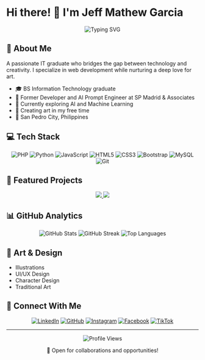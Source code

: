 # Hi there! 👋 I'm Jeff Mathew Garcia

<div align="center">
  <img src="https://readme-typing-svg.herokuapp.com?font=Fira+Code&pause=1000&color=54A6FF&center=true&vCenter=true&width=435&lines=Web+Developer+%F0%9F%92%BB;Artist+%F0%9F%8E%A8;AI+Enthusiast+%F0%9F%A4%96" alt="Typing SVG" />
</div>

## 🎯 About Me
A passionate IT graduate who bridges the gap between technology and creativity. I specialize in web development while nurturing a deep love for art.

- 🎓 BS Information Technology graduate
- 💼 Former Developer and AI Prompt Engineer at SP Madrid & Associates
- 🌱 Currently exploring AI and Machine Learning
- 🎨 Creating art in my free time
- 📍 San Pedro City, Philippines

## 💻 Tech Stack
<div align="center">
  
  ![PHP](https://img.shields.io/badge/PHP-%23777BB4.svg?style=for-the-badge&logo=php&logoColor=white)
  ![Python](https://img.shields.io/badge/Python-3670A0?style=for-the-badge&logo=python&logoColor=ffdd54)
  ![JavaScript](https://img.shields.io/badge/JavaScript-%23323330.svg?style=for-the-badge&logo=javascript&logoColor=%23F7DF1E)
  ![HTML5](https://img.shields.io/badge/HTML5-%23E34F26.svg?style=for-the-badge&logo=html5&logoColor=white)
  ![CSS3](https://img.shields.io/badge/CSS3-%231572B6.svg?style=for-the-badge&logo=css3&logoColor=white)
  ![Bootstrap](https://img.shields.io/badge/Bootstrap-%23563D7C.svg?style=for-the-badge&logo=bootstrap&logoColor=white)
  ![MySQL](https://img.shields.io/badge/MySQL-%2300f.svg?style=for-the-badge&logo=mysql&logoColor=white)
  ![Git](https://img.shields.io/badge/Git-%23F05033.svg?style=for-the-badge&logo=git&logoColor=white)

</div>

## 🚀 Featured Projects

<div align="center">
  <a href="https://github.com/Shin-da/HFC-MANAGEMENT">
    <img src="https://github-readme-stats.vercel.app/api/pin/?username=Shin-da&repo=HFC-MANAGEMENT&theme=react&title_color=58a6ff&text_color=8b949e&icon_color=58a6ff&bg_color=0d1117&hide_border=true" />
  </a>
  <a href="https://github.com/Shin-da/Wedding-Invitation-Website">
    <img src="https://github-readme-stats.vercel.app/api/pin/?username=Shin-da&repo=Wedding-Invitation-Website&theme=react&title_color=58a6ff&text_color=8b949e&icon_color=58a6ff&bg_color=0d1117&hide_border=true" />
  </a>
</div>

## 📊 GitHub Analytics

<div align="center">
  <img src="https://github-readme-stats.vercel.app/api?username=Shin-da&show_icons=true&theme=react" alt="GitHub Stats" />
  <img src="https://github-readme-streak-stats.herokuapp.com/?user=Shin-da&theme=react" alt="GitHub Streak" />
  <img src="https://github-readme-stats.vercel.app/api/top-langs/?username=Shin-da&layout=compact&theme=react" alt="Top Languages" />
</div>

## 🎨 Art & Design
- Illustrations
- UI/UX Design
- Character Design
- Traditional Art

## 🤝 Connect With Me

<div align="center">
  
[![LinkedIn](https://img.shields.io/badge/LinkedIn-%230077B5.svg?style=for-the-badge&logo=linkedin&logoColor=white)](https://www.linkedin.com/in/jeffmathew-garcia-a1b636347/)
[![GitHub](https://img.shields.io/badge/GitHub-%23121011.svg?style=for-the-badge&logo=github&logoColor=white)](https://github.com/Shin-da)
[![Instagram](https://img.shields.io/badge/Instagram-%23E4405F.svg?style=for-the-badge&logo=instagram&logoColor=white)](https://www.instagram.com/jepmachu/)
[![Facebook](https://img.shields.io/badge/Facebook-%231877F2.svg?style=for-the-badge&logo=facebook&logoColor=white)](https://www.facebook.com/jepmachu)
[![TikTok](https://img.shields.io/badge/TikTok-%23000000.svg?style=for-the-badge&logo=tiktok&logoColor=white)](https://www.tiktok.com/@jepmachu)

</div>

---
<div align="center">
  <img src="https://komarev.com/ghpvc/?username=Shin-da&style=flat-square&color=blue" alt="Profile Views"/>
  
  💼 Open for collaborations and opportunities!
</div>
